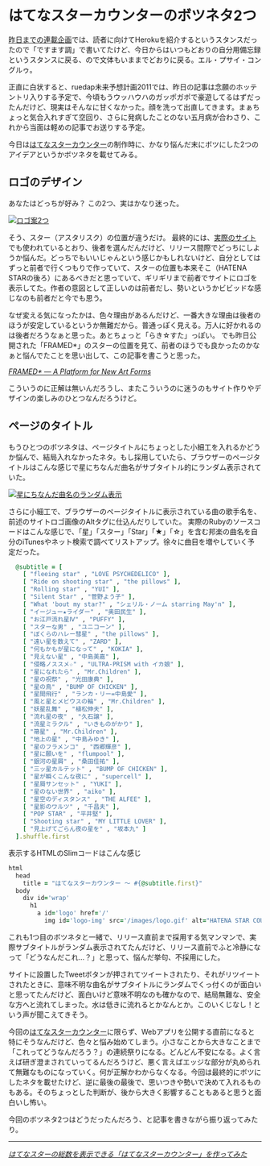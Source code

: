 # はてなスターカウンターのボツネタ2つ

[昨日までの連載企画](/2011/05/09/ruby-heroku-web-app-development-tips-matome)では、読者に向けてHerokuを紹介するというスタンスだったので「ですます調」で書いてたけど、今日からはいつもどおりの自分用備忘録というスタンスに戻る、ので文体もいままでどおりに戻る。エル・プサイ・コングルゥ。

正直に白状すると、ruedap未来予想計画2011では、昨日の記事は念願のホッテントリ入りする予定で、今頃もうウッハウハのガッポガポで豪遊してるはずだったんだけど、現実はそんなに甘くなかった。顔を洗って出直してきます。まぁちょっと気合入れすぎて空回り、さらに発病したことのない五月病が合わさり、これから当面は軽めの記事でお送りする予定。

今日は[はてなスターカウンター](http://hatenastar.heroku.com/)の制作時に、かなり悩んだ末にボツにした2つのアイデアというかボツネタを載せてみる。

<!-- READMORE -->


## ロゴのデザイン

あなたはどっちが好み？ この2つ、実はかなり迷った。

[![ロゴ案2つ](/assets/2011/05/10/hatenastar-counter-no-good-design-program-01.png)](/assets/2011/05/10/hatenastar-counter-no-good-design-program-01.png)

そう、スター（アスタリスク）の位置が違うだけ。
最終的には、[実際のサイト](http://hatenastar.heroku.com/)でも使われているとおり、後者を選んだんだけど、リリース間際でどっちにしようか悩んだ。どっちでもいいじゃんという感じかもしれないけど、自分としてはずっと前者で行くつもりで作っていて、スターの位置も本来そこ（HATENA STARの後ろ）にあるべきだと思っていて、ギリギリまで前者でサイトにロゴを表示してた。作者の意図として正しいのは前者だし、勢いというかビビッドな感じなのも前者だと今でも思う。

なぜ変える気になったかは、色々理由があるんだけど、一番大きな理由は後者のほうが安定しているというか無難だから。普通っぽく見える。万人に好かれるのは後者だろうなぁと思った。あとちょっと「らき☆すた」っぽい。
でも昨日公開された「FRAMED*」のスターの位置を見て、前者のほうでも良かったのかなぁと悩んでたことを思い出して、この記事を書こうと思った。

<cite>[FRAMED* ― A Platform for New Art Forms](http://frm.fm/)</cite>

こういうのに正解は無いんだろうし、またこういうのに迷うのもサイト作りやデザインの楽しみのひとつなんだろうけど。


## ページのタイトル

もうひとつのボツネタは、ページタイトルにちょっとした小細工を入れるかどうか悩んで、結局入れなかったネタ。もし採用していたら、ブラウザーのページタイトルはこんな感じで星にちなんだ曲名がサブタイトル的にランダム表示されていた。

[![星にちなんだ曲名のランダム表示](/assets/2011/05/10/hatenastar-counter-no-good-design-program-02.png)](/assets/2011/05/10/hatenastar-counter-no-good-design-program-02.png)

さらに小細工で、ブラウザーのページタイトルに表示されている曲の歌手名を、前述のサイトロゴ画像のAltタグに仕込んだりしていた。
実際のRubyのソースコードはこんな感じで、「星」「スター」「Star」「★」「☆」を含む邦楽の曲名を自分のiTunesやネット検索で調べてリストアップ。徐々に曲目を増やしていく予定だった。

~~~ ruby
  @subtitle = [
    [ "fleeing star" , "LOVE PSYCHEDELICO" ],
    [ "Ride on shooting star" , "the pillows" ],
    [ "Rolling star" , "YUI" ],
    [ "Silent Star" , "菅野よう子" ],
    [ "What 'bout my star?" , "シェリル・ノーム starring May'n" ],
    [ "イージュー★ライダー" , "奥田民生" ],
    [ "お江戸流れ星Ⅳ" , "PUFFY" ],
    [ "スターな男" , "ユニコーン" ],
    [ "ぼくらのハレー彗星" , "the pillows" ],
    [ "遠い星を数えて" , "ZARD" ],
    [ "何もかもが星になって" , "KOKIA" ],
    [ "見えない星" , "中島美嘉" ],
    [ "侵略ノススメ☆" , "ULTRA-PRISM with イカ娘" ],
    [ "星になれたら" , "Mr.Children" ],
    [ "星の祝祭" , "光田康典" ],
    [ "星の鳥" , "BUMP OF CHICKEN" ],
    [ "星間飛行" , "ランカ・リー=中島愛" ],
    [ "風と星とメビウスの輪" , "Mr.Children" ],
    [ "妖星乱舞" , "植松伸夫" ],
    [ "流れ星の夜" , "久石譲" ],
    [ "流星ミラクル" , "いきものがかり" ],
    [ "箒星" , "Mr.Children" ],
    [ "地上の星" , "中島みゆき" ],
    [ "星のフラメンコ" , "西郷輝彦" ],
    [ "星に願いを" , "flumpool" ],
    [ "銀河の星屑" , "桑田佳祐" ],
    [ "三ッ星カルテット" , "BUMP OF CHICKEN" ],
    [ "星が瞬くこんな夜に" , "supercell" ],
    [ "星屑サンセット" , "YUKI" ],
    [ "星のない世界" , "aiko" ],
    [ "星空のディスタンス" , "THE ALFEE" ],
    [ "星影のワルツ" , "千昌夫" ],
    [ "POP STAR" , "平井堅" ],
    [ "Shooting star" , "MY LITTLE LOVER" ],
    [ "見上げてごらん夜の星を" , "坂本九" ]
  ].shuffle.first
~~~

表示するHTMLのSlimコードはこんな感じ

~~~ ruby
html
  head
    title = "はてなスターカウンター ～ #{@subtitle.first}"
  body
    div id='wrap'
      h1
        a id='logo' href='/'
          img id='logo-img' src='/images/logo.gif' alt="HATENA STAR COUNTER ～ #{@subtitle.last}" title="HATENA STAR COUNTER ～ #{@subtitle.last}"
~~~

これも1つ目のボツネタと一緒で、リリース直前まで採用する気マンマンで、実際サブタイトルがランダム表示されてたんだけど、リリース直前でふと冷静になって「どうなんだこれ…？」と思って、悩んだ挙句、不採用にした。

サイトに設置したTweetボタンが押されてツイートされたり、それがリツイートされたときに、意味不明な曲名がサブタイトルにランダムでくっ付くのが面白いと思ってたんだけど、面白いけど意味不明なのも確かなので、結局無難な、安全な方へと流れてしまった。水は低きに流れるとかなんとか。このいくじなし！という声が聞こえてきそう。

今回の[はてなスターカウンター](http://hatenastar.heroku.com/)に限らず、Webアプリを公開する直前になると特にそうなんだけど、色々と悩み始めてしまう。小さなことから大きなことまで「これってどうなんだろう？」の連続祭りになる。どんどん不安になる。よく言えば研ぎ澄まされていってるんだろうけど、悪く言えばエッジな部分が丸められて無難なものになっていく。何が正解かわからなくなる。今回は最終的にボツにしたネタを載せたけど、逆に最後の最後で、思いつきや勢いで決めて入れるものもある。そのちょっとした判断が、後から大きく影響することもあると思うと面白いし怖い。

今回のボツネタ2つはどうだったんだろう、と記事を書きながら振り返ってみたり。

* * *

<cite>[はてなスターの総数を表示できる「はてなスターカウンター」を作ってみた](/2011/04/21/hatenastar-counter)</cite>
